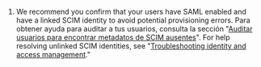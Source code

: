 1. We recommend you confirm that your users have SAML enabled and have a linked SCIM identity to avoid potential provisioning errors. Para obtener ayuda para auditar a tus usuarios, consulta la sección "[Auditar usuarios para encontrar metadatos de SCIM ausentes](/organizations/managing-saml-single-sign-on-for-your-organization/troubleshooting-identity-and-access-management#auditing-users-for-missing-scim-metadata)". For help resolving unlinked SCIM identities, see "[Troubleshooting identity and access management](/organizations/managing-saml-single-sign-on-for-your-organization/troubleshooting-identity-and-access-management)."